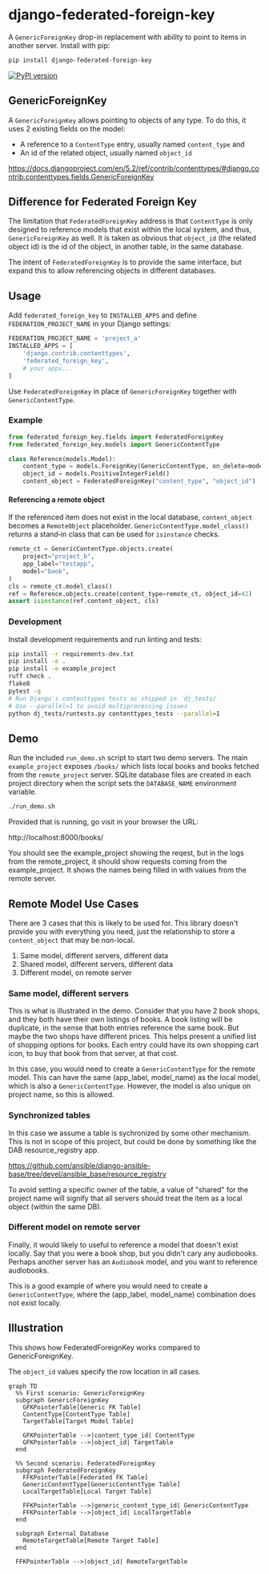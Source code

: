 # django-federated-foreign-key
A `GenericForeignKey` drop-in replacement with ability to point to items in another server.
Install with pip:

```bash
pip install django-federated-foreign-key
```

[![PyPI version](https://img.shields.io/pypi/v/django-federated-foreign-key.svg)](https://pypi.org/project/django-federated-foreign-key/)

## GenericForeignKey

A `GenericForeignKey` allows pointing to objects of any type.
To do this, it uses 2 existing fields on the model:
 - A reference to a `ContentType` entry, usually named `content_type` and
 - An id of the related object, usually named `object_id`

https://docs.djangoproject.com/en/5.2/ref/contrib/contenttypes/#django.contrib.contenttypes.fields.GenericForeignKey

## Difference for Federated Foreign Key

The limitation that `FederatedForeignKey` address is that `ContentType` is only designed to
reference models that exist within the local system, and thus, `GenericForeignKey` as well.
It is taken as obvious that `object_id` (the related object id) is the id of the object, in another table, in the same database.

The intent of `FederatedForeignKey` is to provide the same interface,
but expand this to allow referencing objects in different databases.

## Usage

Add `federated_foreign_key` to `INSTALLED_APPS` and define `FEDERATION_PROJECT_NAME` in your Django settings:

```python
FEDERATION_PROJECT_NAME = 'project_a'
INSTALLED_APPS = [
    'django.contrib.contenttypes',
    'federated_foreign_key',
    # your apps...
]
```

Use `FederatedForeignKey` in place of `GenericForeignKey` together with `GenericContentType`.

### Example

```python
from federated_foreign_key.fields import FederatedForeignKey
from federated_foreign_key.models import GenericContentType

class Reference(models.Model):
    content_type = models.ForeignKey(GenericContentType, on_delete=models.CASCADE)
    object_id = models.PositiveIntegerField()
    content_object = FederatedForeignKey("content_type", "object_id")
```

#### Referencing a remote object

If the referenced item does not exist in the local database, `content_object`
becomes a `RemoteObject` placeholder. `GenericContentType.model_class()`
returns a stand‑in class that can be used for `isinstance` checks.

```python
remote_ct = GenericContentType.objects.create(
    project="project_b",
    app_label="testapp",
    model="book",
)
cls = remote_ct.model_class()
ref = Reference.objects.create(content_type=remote_ct, object_id=42)
assert isinstance(ref.content_object, cls)
```

### Development

Install development requirements and run linting and tests:

```bash
pip install -r requirements-dev.txt
pip install -e .
pip install -e example_project
ruff check .
flake8
pytest -q
# Run Django's contenttypes tests as shipped in `dj_tests/`
# Use --parallel=1 to avoid multiprocessing issues
python dj_tests/runtests.py contenttypes_tests --parallel=1
```

## Demo

Run the included `run_demo.sh` script to start two demo servers.
The main `example_project` exposes `/books/` which lists local books and
books fetched from the `remote_project` server. SQLite database files are
created in each project directory when the script sets the `DATABASE_NAME`
environment variable.

```bash
./run_demo.sh
```

Provided that is running, go visit in your browser the URL:

http://localhost:8000/books/

You should see the example_project showing the reqest,
but in the logs from the remote_project, it should show
requests coming from the example_project.
It shows the names being filled in with values from the remote server.

## Remote Model Use Cases

There are 3 cases that this is likely to be used for.
This library doesn't provide you with everything you need, just the relationship
to store a `content_object` that may be non-local.

1. Same model, different servers, different data
2. Shared model, different servers, different data
3. Different model, on remote server

### Same model, different servers

This is what is illustrated in the demo.
Consider that you have 2 book shops, and they both have their own listings of books.
A book listing will be duplicate, in the sense that both entries reference the same book.
But maybe the two shops have different prices.
This helps present a unified list of shopping options for books.
Each entry could have its own shopping cart icon, to buy that book from that server, at that cost.

In this case, you would need to create a `GenericContentType` for the remote model.
This can have the same (app_label, model_name) as the local model, which is also a `GenericContentType`.
However, the model is also unique on project name, so this is allowed.

### Synchronized tables

In this case we assume a table is sychronized by some other mechanism.
This is not in scope of this project, but could be done by something like the DAB resource_registry app.

https://github.com/ansible/django-ansible-base/tree/devel/ansible_base/resource_registry

To avoid setting a specific owner of the table, a value of "shared" for the project name
will signify that all servers should treat the item as a local object (within the same DB).

### Different model on remote server

Finally, it would likely to useful to reference a model that doesn't exist locally.
Say that you were a book shop, but you didn't cary any audiobooks.
Perhaps another server has an `Audiobook` model, and you want to reference audiobooks.

This is a good example of where you would need to create a `GenericContentType`,
where the (app_label, model_name) combination does not exist locally.

## Illustration

This shows how FederatedForeignKey works compared to GenericForeignKey.

The `object_id` values specify the row location in all cases.

```mermaid
graph TD
  %% First scenario: GenericForeignKey
  subgraph GenericForeignKey
    GFKPointerTable[Generic FK Table]
    ContentType[ContentType Table]
    TargetTable[Target Model Table]

    GFKPointerTable -->|content_type_id| ContentType
    GFKPointerTable -->|object_id| TargetTable
  end

  %% Second scenario: FederatedForeignKey
  subgraph FederatedForeignKey
    FFKPointerTable[Federated FK Table]
    GenericContentType[GenericContentType Table]
    LocalTargetTable[Local Target Table]

    FFKPointerTable -->|generic_content_type_id| GenericContentType
    FFKPointerTable -->|object_id| LocalTargetTable
  end

  subgraph External Database
    RemoteTargetTable[Remote Target Table]
  end

  FFKPointerTable -->|object_id| RemoteTargetTable
```

